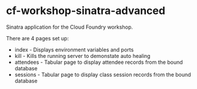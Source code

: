 cf-workshop-sinatra-advanced
================

Sinatra application for the Cloud Foundry workshop.

There are 4 pages set up:

 * index - Displays environment variables and ports
 * kill - Kills the running server to demonstate auto healing
 * attendees - Tabular page to display attendee records from the bound database
 * sessions - Tabular page to display class session records from the bound database
